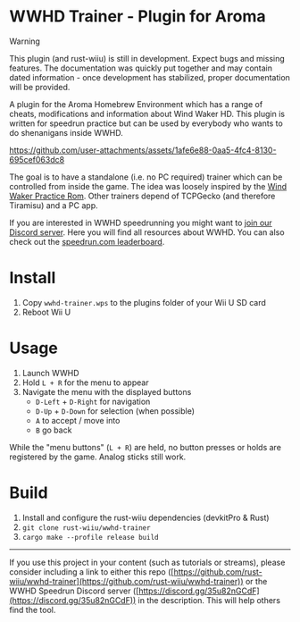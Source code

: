 # WWHD Trainer - Plugin for Aroma

> [!WARNING]  
> This plugin (and rust-wiiu) is still in development. Expect bugs and missing features. The documentation was quickly put together and may contain dated information - once development has stabilized, proper documentation will be provided.

A plugin for the Aroma Homebrew Environment which has a range of cheats, modifications and information about Wind Waker HD. This plugin is written for speedrun practice but can be used by everybody who wants to do shenanigans inside WWHD.

https://github.com/user-attachments/assets/1afe6e88-0aa5-4fc4-8130-695cef063dc8

The goal is to have a standalone (i.e. no PC required) trainer which can be controlled from inside the game. The idea was loosely inspired by the [Wind Waker Practice Rom](https://github.com/zsrtww/tww-gz). Other trainers depend of TCPGecko (and therefore Tiramisu) and a PC app.

If you are interested in WWHD speedrunning you might want to [join our Discord server](https://discord.gg/35u82nGCdF). Here you will find all resources about WWHD. You can also check out the [speedrun.com leaderboard](https://www.speedrun.com/twwhd).

# Install

1. Copy `wwhd-trainer.wps` to the plugins folder of your Wii U SD card
2. Reboot Wii U

# Usage

1. Launch WWHD
2. Hold `L + R` for the menu to appear
3. Navigate the menu with the displayed buttons
    - `D-Left` + `D-Right` for navigation
    - `D-Up` + `D-Down` for selection (when possible)
    - `A` to accept / move into
    - `B` go back

While the "menu buttons" (`L + R`) are held, no button presses or holds are registered by the game. Analog sticks still work.

# Build

1. Install and configure the rust-wiiu dependencies (devkitPro & Rust)
2. ```git clone rust-wiiu/wwhd-trainer```
3. ```cargo make --profile release build```

---
If you use this project in your content (such as tutorials or streams), please consider including a link to either this repo ([https://github.com/rust-wiiu/wwhd-trainer](https://github.com/rust-wiiu/wwhd-trainer)) or the WWHD Speedrun Discord server ([https://discord.gg/35u82nGCdF](https://discord.gg/35u82nGCdF)) in the description. This will help others find the tool.
